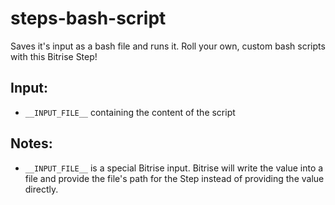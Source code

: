 steps-bash-script
=================

Saves it's input as a bash file and runs it. Roll your own, custom bash scripts with this Bitrise Step!


## Input:
- `__INPUT_FILE__` containing the content of the script


## Notes:
- `__INPUT_FILE__` is a special Bitrise input. Bitrise will write the value into a file and provide the file's path for the Step instead of providing the value directly.